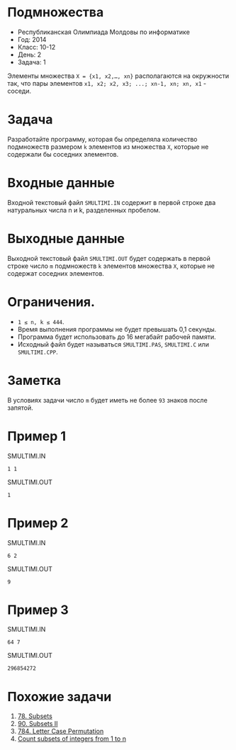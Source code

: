 # Подмножества

* Республиканская Олимпиада Молдовы по информатике
* Год: 2014
* Класс: 10-12
* День: 2
* Задача: 1

Элементы множества `X = {x1, x2,…, xn}` располагаются на окружности так, что пары элементов 
`x1, x2; х2, х3; ...; xn-1, xn; xn, x1` - соседи.

# Задача 
Разработайте программу, которая бы определяла количество подмножеств размером  `k` элементов из множества `X`, 
которые не содержали бы соседних элементов.

# Входные данные 
Входной текстовый файл `SMULTIMI.IN` содержит в первой строке два натуральных числа n и k, разделенных пробелом.

# Выходные данные 

Выходной текстовый файл `SMULTIMI.OUT` будет содержать в первой строке число `m` подмножеств `k` 
элементов множества `X`, которые не содержат соседних элементов.

# Ограничения. 
* `1 ≤ n, k ≤ 444`. 
* Время выполнения программы не будет превышать 0,1 секунды. 
* Программа будет использовать до 16 мегабайт рабочей памяти. 
* Исходный файл будет называться `SMULTIMI.PAS`, `SMULTIMI.C` или `SMULTIMI.CPP`.

# Заметка 
В условиях задачи число `m` будет иметь не более `93` знаков после запятой.

# Пример 1
SMULTIMI.IN
```
1 1
```

SMULTIMI.OUT
```
1
```

# Пример 2
SMULTIMI.IN
```
6 2
```

SMULTIMI.OUT
```
9
```

# Пример 3
SMULTIMI.IN
```
64 7
```

SMULTIMI.OUT
```
296854272
```


# Похожие задачи
1. [78. Subsets](https://leetcode.com/problems/subsets/)
2. [90. Subsets II](https://leetcode.com/problems/subsets-ii/)
3. [784. Letter Case Permutation](https://leetcode.com/problems/letter-case-permutation/)
4. [Count subsets of integers from 1 to n](https://www.geeksforgeeks.org/count-of-subsets-of-integers-from-1-to-n-having-no-adjacent-elements/)

